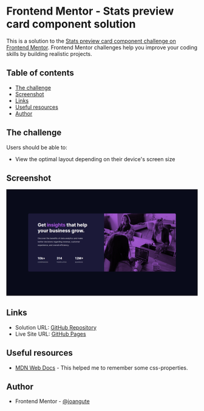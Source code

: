 # Frontend Mentor - Stats preview card component solution

This is a solution to the [Stats preview card component challenge on Frontend Mentor](https://www.frontendmentor.io/challenges/stats-preview-card-component-8JqbgoU62). Frontend Mentor challenges help you improve your coding skills by building realistic projects. 

## Table of contents

- [The challenge](#the-challenge)
- [Screenshot](#screenshot)
- [Links](#links)
- [Useful resources](#useful-resources)
- [Author](#author)

## The challenge

Users should be able to:

- View the optimal layout depending on their device's screen size

## Screenshot

![Desktop Screenshot](screenshots/desktop_1440x800.png)

## Links

- Solution URL: [GitHub Repository](https://github.com/joangute/stats-preview-card/)
- Live Site URL: [GitHub Pages](https://joangute.github.io/stats-preview-card/)

## Useful resources

- [MDN Web Docs](https://developer.mozilla.org/) - This helped me to remember some css-properties.

## Author

- Frontend Mentor - [@joangute](https://www.frontendmentor.io/profile/joangute)